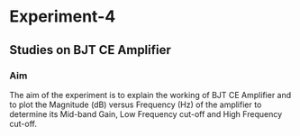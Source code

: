 # Experiment-4
## Studies on BJT CE Amplifier




### Aim

The aim of the experiment is to explain the working of
BJT CE Amplifier and to plot the Magnitude (dB) versus 
Frequency (Hz) of the amplifier to determine its Mid-band 
Gain, Low Frequency cut-off and High Frequency cut-off.
